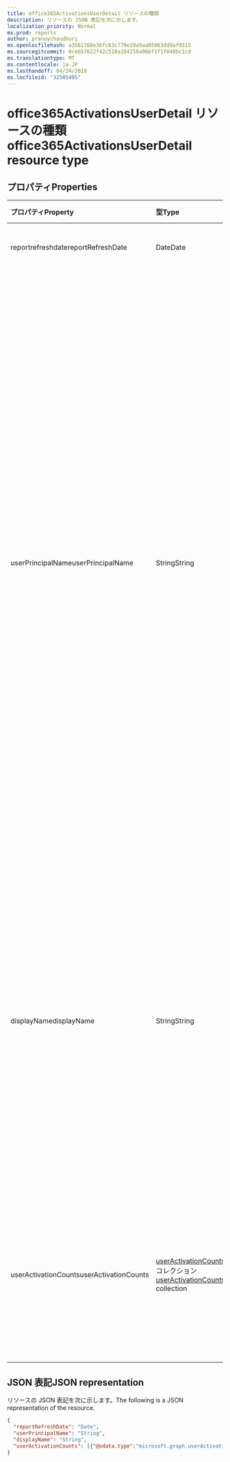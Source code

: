 ```yaml
---
title: office365ActivationsUserDetail リソースの種類
description: リソースの JSON 表記を次に示します。
localization_priority: Normal
ms.prod: reports
author: pranoychaudhuri
ms.openlocfilehash: a3561768e36fc63c779e19a9aa05863dd9af9315
ms.sourcegitcommit: 0ce657622f42c510a104156a96bf1f1f040bc1cd
ms.translationtype: MT
ms.contentlocale: ja-JP
ms.lasthandoff: 04/24/2019
ms.locfileid: "32505495"
---
```

# <a name="office365activationsuserdetail-resource-type"></a><span data-ttu-id="8fd55-103">office365ActivationsUserDetail リソースの種類</span><span class="sxs-lookup"><span data-stu-id="8fd55-103">office365ActivationsUserDetail resource type</span></span>

## <a name="properties"></a><span data-ttu-id="8fd55-104">プロパティ</span><span class="sxs-lookup"><span data-stu-id="8fd55-104">Properties</span></span>

| <span data-ttu-id="8fd55-105">プロパティ</span><span class="sxs-lookup"><span data-stu-id="8fd55-105">Property</span></span>             | <span data-ttu-id="8fd55-106">型</span><span class="sxs-lookup"><span data-stu-id="8fd55-106">Type</span></span>                                     | <span data-ttu-id="8fd55-107">説明</span><span class="sxs-lookup"><span data-stu-id="8fd55-107">Description</span></span>                              |
| :------------------- | :--------------------------------------- | ---------------------------------------- |
| <span data-ttu-id="8fd55-108">reportrefreshdate</span><span class="sxs-lookup"><span data-stu-id="8fd55-108">reportRefreshDate</span></span>    | <span data-ttu-id="8fd55-109">Date</span><span class="sxs-lookup"><span data-stu-id="8fd55-109">Date</span></span>                                     | <span data-ttu-id="8fd55-110">コンテンツの最新の日付。</span><span class="sxs-lookup"><span data-stu-id="8fd55-110">The latest date of the content.</span></span>          |
| <span data-ttu-id="8fd55-111">userPrincipalName</span><span class="sxs-lookup"><span data-stu-id="8fd55-111">userPrincipalName</span></span>    | <span data-ttu-id="8fd55-112">String</span><span class="sxs-lookup"><span data-stu-id="8fd55-112">String</span></span>                                   | <span data-ttu-id="8fd55-113">ユーザーのユーザープリンシパル名 (UPN)。</span><span class="sxs-lookup"><span data-stu-id="8fd55-113">The user principal name (UPN) of the user.</span></span> <span data-ttu-id="8fd55-114">UPN は、インターネット標準 RFC 822 に基づくユーザーのインターネットスタイルのログイン名です。</span><span class="sxs-lookup"><span data-stu-id="8fd55-114">The UPN is an Internet-style login name for the user based on the Internet standard RFC 822.</span></span> <span data-ttu-id="8fd55-115">規則により、これはユーザーの電子メール名にマップする必要があります。</span><span class="sxs-lookup"><span data-stu-id="8fd55-115">By convention, this should map to the user's email name.</span></span> <span data-ttu-id="8fd55-116">一般的な形式は、検証済みドメインのテナントのコレクションにドメインが存在する必要がある、エイリアス @ domain です。</span><span class="sxs-lookup"><span data-stu-id="8fd55-116">The general format is alias@domain, where domain must be present in the tenant’s collection of verified domains.</span></span> <span data-ttu-id="8fd55-117">このプロパティは、ユーザーの作成時に必要です。</span><span class="sxs-lookup"><span data-stu-id="8fd55-117">This property is required when a user is created.</span></span> |
| <span data-ttu-id="8fd55-118">displayName</span><span class="sxs-lookup"><span data-stu-id="8fd55-118">displayName</span></span>          | <span data-ttu-id="8fd55-119">String</span><span class="sxs-lookup"><span data-stu-id="8fd55-119">String</span></span>                                   | <span data-ttu-id="8fd55-120">アドレス帳に表示されるユーザーの名前。</span><span class="sxs-lookup"><span data-stu-id="8fd55-120">The name displayed in the address book for the user.</span></span> <span data-ttu-id="8fd55-121">これは通常、ユーザーの名前、ミドルネームのイニシャル、姓の組み合わせになります。</span><span class="sxs-lookup"><span data-stu-id="8fd55-121">This is usually the combination of the user's first name, middle initial, and last name.</span></span> <span data-ttu-id="8fd55-122">このプロパティはユーザーの作成時に必須です。更新時にクリアすることはできません。</span><span class="sxs-lookup"><span data-stu-id="8fd55-122">This property is required when a user is created and it cannot be cleared during updates.</span></span> |
| <span data-ttu-id="8fd55-123">userActivationCounts</span><span class="sxs-lookup"><span data-stu-id="8fd55-123">userActivationCounts</span></span> | <span data-ttu-id="8fd55-124">[userActivationCounts](../resources/useractivationcounts.md)コレクション</span><span class="sxs-lookup"><span data-stu-id="8fd55-124">[userActivationCounts](../resources/useractivationcounts.md) collection</span></span> | <span data-ttu-id="8fd55-125">ユーザーの最新の製品ライセンス認証は、割り当てられたすべての製品タイプのすべてのプラットフォームでカウントされます。</span><span class="sxs-lookup"><span data-stu-id="8fd55-125">The user's latest product activation counts on all the platforms for all the assigned product types.</span></span> |

## <a name="json-representation"></a><span data-ttu-id="8fd55-126">JSON 表記</span><span class="sxs-lookup"><span data-stu-id="8fd55-126">JSON representation</span></span>

<span data-ttu-id="8fd55-127">リソースの JSON 表記を次に示します。</span><span class="sxs-lookup"><span data-stu-id="8fd55-127">The following is a JSON representation of the resource.</span></span>

<!-- {
  "blockType": "resource",
  "@odata.type": "microsoft.graph.office365ActivationsUserDetail"
} -->

```json
{
  "reportRefreshDate": "Date", 
  "userPrincipalName": "String", 
  "displayName": "String", 
  "userActivationCounts": [{"@odata.type":"microsoft.graph.userActivationCounts"}]
}
```
